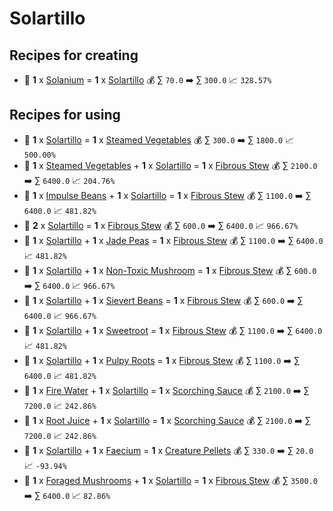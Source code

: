 # Solartillo

## Recipes for creating

* 🍳 **1** x [Solanium](<Solanium.md>) = **1** x [Solartillo](<Solartillo.md>) 💰 ∑ `70.0` ➡️ ∑ `300.0` 📈 `328.57%`


## Recipes for using

* 🍳 **1** x [Solartillo](<Solartillo.md>) = **1** x [Steamed Vegetables](<Steamed Vegetables.md>) 💰 ∑ `300.0` ➡️ ∑ `1800.0` 📈 `500.00%`
* 🍳 **1** x [Steamed Vegetables](<Steamed Vegetables.md>) + **1** x [Solartillo](<Solartillo.md>) = **1** x [Fibrous Stew](<Fibrous Stew.md>) 💰 ∑ `2100.0` ➡️ ∑ `6400.0` 📈 `204.76%`
* 🍳 **1** x [Impulse Beans](<Impulse Beans.md>) + **1** x [Solartillo](<Solartillo.md>) = **1** x [Fibrous Stew](<Fibrous Stew.md>) 💰 ∑ `1100.0` ➡️ ∑ `6400.0` 📈 `481.82%`
* 🍳 **2** x [Solartillo](<Solartillo.md>) = **1** x [Fibrous Stew](<Fibrous Stew.md>) 💰 ∑ `600.0` ➡️ ∑ `6400.0` 📈 `966.67%`
* 🍳 **1** x [Solartillo](<Solartillo.md>) + **1** x [Jade Peas](<Jade Peas.md>) = **1** x [Fibrous Stew](<Fibrous Stew.md>) 💰 ∑ `1100.0` ➡️ ∑ `6400.0` 📈 `481.82%`
* 🍳 **1** x [Solartillo](<Solartillo.md>) + **1** x [Non-Toxic Mushroom](<Non-Toxic Mushroom.md>) = **1** x [Fibrous Stew](<Fibrous Stew.md>) 💰 ∑ `600.0` ➡️ ∑ `6400.0` 📈 `966.67%`
* 🍳 **1** x [Solartillo](<Solartillo.md>) + **1** x [Sievert Beans](<Sievert Beans.md>) = **1** x [Fibrous Stew](<Fibrous Stew.md>) 💰 ∑ `600.0` ➡️ ∑ `6400.0` 📈 `966.67%`
* 🍳 **1** x [Solartillo](<Solartillo.md>) + **1** x [Sweetroot](<Sweetroot.md>) = **1** x [Fibrous Stew](<Fibrous Stew.md>) 💰 ∑ `1100.0` ➡️ ∑ `6400.0` 📈 `481.82%`
* 🍳 **1** x [Solartillo](<Solartillo.md>) + **1** x [Pulpy Roots](<Pulpy Roots.md>) = **1** x [Fibrous Stew](<Fibrous Stew.md>) 💰 ∑ `1100.0` ➡️ ∑ `6400.0` 📈 `481.82%`
* 🍳 **1** x [Fire Water](<Fire Water.md>) + **1** x [Solartillo](<Solartillo.md>) = **1** x [Scorching Sauce](<Scorching Sauce.md>) 💰 ∑ `2100.0` ➡️ ∑ `7200.0` 📈 `242.86%`
* 🍳 **1** x [Root Juice](<Root Juice.md>) + **1** x [Solartillo](<Solartillo.md>) = **1** x [Scorching Sauce](<Scorching Sauce.md>) 💰 ∑ `2100.0` ➡️ ∑ `7200.0` 📈 `242.86%`
* 🍳 **1** x [Solartillo](<Solartillo.md>) + **1** x [Faecium](<Faecium.md>) = **1** x [Creature Pellets](<Creature Pellets.md>) 💰 ∑ `330.0` ➡️ ∑ `20.0` 📈 `-93.94%`
* 🍳 **1** x [Foraged Mushrooms](<Foraged Mushrooms.md>) + **1** x [Solartillo](<Solartillo.md>) = **1** x [Fibrous Stew](<Fibrous Stew.md>) 💰 ∑ `3500.0` ➡️ ∑ `6400.0` 📈 `82.86%`
